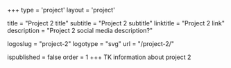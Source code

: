 +++
type = 'project'
layout = 'project'

title = "Project 2 title"
subtitle = "Project 2 subtitle"
linktitle = "Project 2 link"
description = "Project 2 social media description?"

logoslug = "project-2"
logotype = "svg"
url = "/project-2/"

ispublished = false
order = 1
+++
TK information about project 2